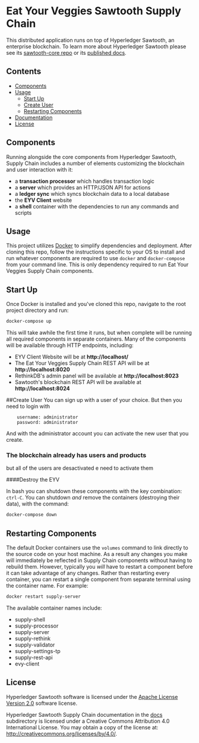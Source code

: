 

# Eat Your Veggies Sawtooth Supply Chain

This distributed application runs on top of Hyperledger
Sawtooth, an enterprise blockchain. To learn more about Hyperledger Sawtooth
please see its
[sawtooth-core repo](https://github.com/hyperledger/sawtooth-core) or its
[published docs](https://sawtooth.hyperledger.org/docs/).

## Contents

- [Components](#components)
- [Usage](#usage)
  - [Start Up](#start-up)
  - [Create User](#create-user)
  - [Restarting Components](#restarting-components)
- [Documentation](#documentation)
- [License](#license)

## Components

Running alongside the core components from Hyperledger Sawtooth, Supply Chain
includes a number of elements customizing the blockchain and user interaction
with it:

- a **transaction processor** which handles transaction logic
- a **server** which provides an HTTP/JSON API for actions
- a **ledger sync** which syncs blockchain data to a local database
- the **EYV Client** website
- a **shell** container with the dependencies to run any commands and scripts


## Usage

This project utilizes [Docker](https://www.docker.com/what-docker) to simplify
dependencies and deployment. After cloning this repo, follow the instructions
specific to your OS to install and run whatever components are required to use
`docker` and `docker-compose` from your command line. This is only dependency
required to run Eat Your Veggies Supply Chain components.

## Start Up

Once Docker is installed and you've cloned this repo, navigate to the root
project directory and run:

```bash
docker-compose up
```

This will take awhile the first time it runs, but when complete will be running
all required components in separate containers. Many of the components will be
available through HTTP endpoints, including:

- EYV Client Website will be at **http://localhost/**
- The Eat Your Veggies Supply Chain REST API will be at **http://localhost:8020**
- RethinkDB's admin panel will be available at **http://localhost:8023**
- Sawtooth's blockchain REST API will be available at **http://localhost:8024**

##Create User
You can sign up with a user of your choice.
But then you need to login with 
```
    username: administrator
    password: administrator
```
And with the administrator account you can activate the new user that you create.

### The blockchain already has users and products
but all of the users are desactivated e need to activate them

####Destroy the EYV


In bash you can shutdown these components with the key combination: `ctrl-C`.
You can shutdown _and_ remove the containers (destroying their data), with the
command:

```bash
docker-compose down
```


## Restarting Components

The default Docker containers use the `volumes` command to link directly to the
source code on your host machine. As a result any changes you make will
immediately be reflected in Supply Chain components without having to rebuild
them. However, typically you _will_ have to restart a component before it can
take advantage of any changes. Rather than restarting every container, you can
restart a single component from separate terminal using the container name. For
example:

```bash
docker restart supply-server
```

The available container names include:
- supply-shell
- supply-processor
- supply-server
- supply-rethink
- supply-validator
- supply-settings-tp
- supply-rest-api
- evy-client


## License

Hyperledger Sawtooth software is licensed under the
[Apache License Version 2.0](LICENSE) software license.

Hyperledger Sawtooth Supply Chain documentation in the [docs](docs)
subdirectory is licensed under a Creative Commons Attribution 4.0 International
License.  You may obtain a copy of the license at:
http://creativecommons.org/licenses/by/4.0/.


